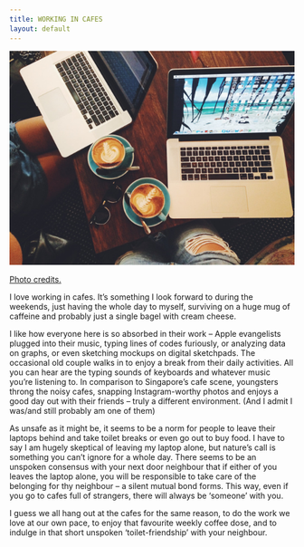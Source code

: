 ```yaml
---
title: WORKING IN CAFES
layout: default
---
```



![My helpful screenshot](/assets/post3.jpg)<br>

<a href="http://natashaoakleyblog.com/back-in-bali/">Photo credits.</a>

I love working in cafes. It’s something I look forward to during the weekends, just having the whole day to myself, surviving on a huge mug of caffeine and probably just a single bagel with cream cheese.

I like how everyone here is so absorbed in their work – Apple evangelists plugged into their music, typing lines of codes furiously, or analyzing data on graphs, or even sketching mockups on digital sketchpads. The occasional old couple walks in to enjoy a break from their daily activities. All you can hear are the typing sounds of keyboards and whatever music you’re listening to. In comparison to Singapore’s cafe scene, youngsters throng the noisy cafes, snapping Instagram-worthy photos and enjoys a good day out with their friends – truly a different environment. (And I admit I was/and still probably am one of them)

As unsafe as it might be, it seems to be a norm for people to leave their laptops behind and take toilet breaks or even go out to buy food. I have to say I am hugely skeptical of leaving my laptop alone, but nature’s call is something you can’t ignore for a whole day. There seems to be an unspoken consensus with your next door neighbour that if either of you leaves the laptop alone, you will be responsible to take care of the belonging for thy neighbour – a silent mutual bond forms. This way, even if you go to cafes full of strangers, there will always be ‘someone’ with you.

I guess we all hang out at the cafes for the same reason, to do the work we love at our own pace, to enjoy that favourite weekly coffee dose, and to indulge in that short unspoken ‘toilet-friendship’ with your neighbour.